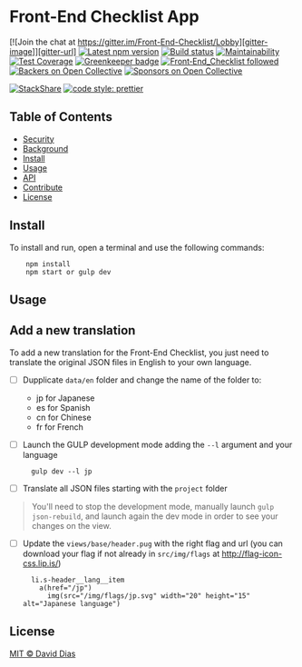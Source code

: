 # Front-End Checklist App

[![Join the chat at https://gitter.im/Front-End-Checklist/Lobby][gitter-image]][gitter-url] [![Latest npm version][npm-image]][npm-url] [![Build status][travis-image]][travis-url] [![Maintainability][codeclimate-maintainability-image]][codeclimate-maintainability-url] [![Test Coverage][codeclimate-coverage-image]][codeclimate-coverage-url] [![Greenkeeper badge][greenkeeper-img]][greenkeeper-url] [![Front‑End_Checklist followed][frontendchecklist-image]][frontendchecklist-url] [![Backers on Open Collective][opencollective-backers-image]][opencollective-backers-url] [![Sponsors on Open Collective][opencollective-sponsors-image]][opencollective-sponsors-url]


[![StackShare](https://img.shields.io/badge/tech-stack-0690fa.svg?style=flat)](https://stackshare.io/thedaviddias/front-end-checklist) [![code style: prettier](https://img.shields.io/badge/code_style-prettier-ff69b4.svg?style=flat-square)](https://github.com/prettier/prettier)


## Table of Contents

- [Security](#security)
- [Background](#background)
- [Install](#install)
- [Usage](#usage)
- [API](#api)
- [Contribute](#contribute)
- [License](#license)



## Install

To install and run, open a terminal and use the following commands:

```shell
    npm install
    npm start or gulp dev
```
## Usage


## Add a new translation

To add a new translation for the Front-End Checklist, you just need to translate the original JSON files in English to your own language.

- [ ] Dupplicate `data/en` folder and change the name of the folder to:
  * jp for Japanese
  * es for Spanish
  * cn for Chinese
  * fr for French

- [ ] Launch the GULP development mode adding the `--l` argument and your language

  ```shell
    gulp dev --l jp
  ```

- [ ] Translate all JSON files starting with the `project` folder

> You'll need to stop the development mode, manually launch `gulp json-rebuild`, and launch again the dev mode in order to see your changes on the view.

- [ ] Update the `views/base/header.pug` with the right flag and url (you can download your flag if not already in `src/img/flags` at http://flag-icon-css.lip.is/)

  ```haml
    li.s-header__lang__item
      a(href="/jp")
        img(src="/img/flags/jp.svg" width="20" height="15" alt="Japanese language")
  ```

## License

[MIT © David Dias](../LICENSE)



[npm-image]: https://img.shields.io/npm/v/auto-changelog.svg
[npm-url]: https://www.npmjs.com/package/auto-changelog


[travis-image]: https://travis-ci.org/thedaviddias/Front-End-Checklist.svg
[travis-url]: https://travis-ci.org/thedaviddias/Front-End-Checklist

[greenkeeper-img]: https://badges.greenkeeper.io/thedaviddias/Front-End-Checklist.svg
[greenkeeper-url]: https://greenkeeper.io/

[gitter-image]: https://badges.gitter.im/Front-End-Checklist/Lobby.svg
[gitter-url]: https://gitter.im/Front-End-Checklist/Lobby?utm_source=badge&utm_medium=badge&utm_campaign=pr-badge&utm_content=badge

[opencollective-backers-image]: https://opencollective.com/front-end-checklist/backers/badge.svg
[opencollective-backers-url]: #backers

[opencollective-sponsors-image]: https://opencollective.com/front-end-checklist/sponsors/badge.svg
[opencollective-sponsors-url]: #sponsors

[frontendchecklist-image]: https://img.shields.io/badge/Front‑End_Checklist-followed-brightgreen.svg
[frontendchecklist-url]: https://github.com/thedaviddias/Front-End-Checklist/

[codeclimate-maintainability-image]: https://api.codeclimate.com/v1/badges/55642648e3348bfe38eb/maintainability
[codeclimate-maintainability-url]: https://codeclimate.com/repos/59f3015dd77fc102a50008ee/maintainability

[codeclimate-coverage-image]: https://api.codeclimate.com/v1/badges/55642648e3348bfe38eb/test_coverage
[codeclimate-coverage-url]: https://codeclimate.com/repos/59f3015dd77fc102a50008ee/test_coverage
